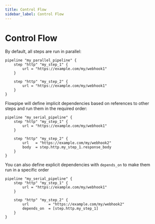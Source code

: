 ```yaml
---
title: Control Flow
sidebar_label: Control Flow
---
```


# Control Flow

By default, all steps are run in parallel:

```hcl
pipeline "my_parallel_pipeline" {
    step "http" "my_step_1" {
        url = "https://example.com/my/webhook1"
    }

    step "http" "my_step_2" {
        url = "https://example.com/my/webhook1"
    }
}
```

Flowpipe will define implicit dependencies based on references to other steps and run them in the required order:

```hcl
pipeline "my_serial_pipeline" {
    step "http" "my_step_1" {
        url = "https://example.com/my/webhook1"
    }

    step "http" "my_step_2" {
        url   = "https://example.com/my/webhook2"
        body  = step.http.my_step_1.response_body
    }
}
```

You can also define explicit dependencies with `depends_on` to make them run in a specific order

```hcl
pipeline "my_serial_pipeline" {
    step "http" "my_step_1" {
        url = "https://example.com/my/webhook1"
    }

    step "http" "my_step_2" {
        url         = "https://example.com/my/webhook2"
        depends_on  = [step.http.my_step_1]
    }
}
```
